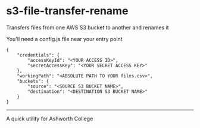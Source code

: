 # s3-file-transfer-rename
Transfers files from one AWS S3 bucket to another and renames it

You'll need a config.js file near your entry point
```
{
    "credentials": {
        "accessKeyId": "<YOUR ACCESS ID>",
        "secretAccessKey": "<YOUR SECRET ACCESS KEY>"
    },
    "workingPath": "<ABSOLUTE PATH TO YOUR files.csv>",
    "buckets": {
        "source": "<SOURCE S3 BUCKET NAME>",
        "destination": "<DESTINATION S3 BUCKET NAME>"
    }
}
```
--- 
A quick utility for Ashworth College
